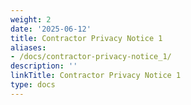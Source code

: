 ```yaml
---
weight: 2
date: '2025-06-12'
title: Contractor Privacy Notice 1
aliases:
- /docs/contractor-privacy-notice_1/
description: ''
linkTitle: Contractor Privacy Notice 1
type: docs
---
```


